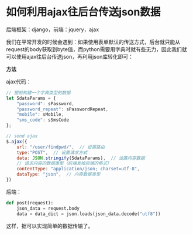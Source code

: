 # 如何利用ajax往后台传送json数据

后端框架：django，前端：jquery，ajax

我们在平常开发的时候会遇到：如果使用表单默认的传送方式，后台就只能从request的body获取到byte值，而python需要用字典时就有些无力，因此我们就可以使用ajax往后台传送json，再利用json库转化即可：

**方法**

ajax代码：

```javascript
// 提前构建一个字典类型的数据
let SdataParams = {
    "password": sPassword,
    "password_repeat": sPasswordRepeat,
    "mobile": sMobile,
    "sms_code": sSmsCode
};

// send ajax
$.ajax({
    url: "/user/findpwd/",  // 设置路由
    type:"POST",  // 设置请求方式
    data: JSON.stringify(SdataParams),  // 设置内容数据
    // 请求内容的数据类型（前端发给后端的格式）
    contentType: "application/json; charset=utf-8",
    dataType: "json",  // 内容数据类型
})
```

后端：

```python
def post(request):
    json_data = request.body
    data = data_dict = json.loads(json_data.decode("utf8"))
```

这样，据可以实现简单的数据传输了。